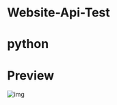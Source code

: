 # Website-Api-Test
# python
# Preview

![img](https://cdn.discordapp.com/attachments/1353927354820460645/1378978787810611302/20250602_130818.jpg?ex=683e9193&is=683d4013&hm=38142b81534b6058ab15721e9692c2af3554d8c1ec2443d83c6671c83b298587&)
